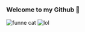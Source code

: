 ### Welcome to my Github 👋

<!--
**jakeupz/jakeupz** is a ✨ _special_ ✨ repository because its `README.md` (this file) appears on your GitHub profile.

Here are some ideas to get you started:

- 🔭 I’m currently working on my Discord Bot in Python using Tweepy 
- 🌱 I’m currently learning MongoDB, AWS, YAML 
- 👯 I’m looking to collaborate on anything DevOps or video game related 😊
- 🤔 I’m looking for help with ...
- 💬 Ask me about ...
- 📫 How to reach me: ...
- 😄 Pronouns: ...
- ⚡ Fun fact: I love reading psychology and new topics on software concepts such as API's, AI, and cool things to add to my bot.  
-->
<img src="https://media.discordapp.net/attachments/669796626784714756/1020035199247056906/image0-1-3.gif" alt="funne cat" >

<img src="https://cdn.discordapp.com/attachments/820941967214903306/820942977639776276/myman.gif" alt="lol">
